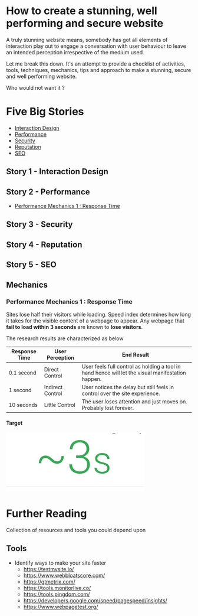 # How to create a stunning, well performing and secure website

  A truly stunning website means, somebody has got all  elements of interaction play out to engage a conversation with user behaviour to leave an intended perception irrespective of the medium  used. 

  Let me break this down. It's an attempt to provide a checklist of activities, tools, techniques, mechanics, tips and approach to make a stunning, secure and well performing website. 

  Who would not want it ?


# Five Big Stories

  - [Interaction Design](#interaction-design-)
  - [Performance](#performance-)
  - [Security](#security-)
  - [Reputation](#reputation-)	
  - [SEO](#seo-)	

## Story 1 - Interaction Design


## Story 2 - Performance

  - [Performance Mechanics 1 : Response Time](#performance-mechanics-1-response-time-)
   

## Story 3 - Security

## Story 4 - Reputation

## Story 5 - SEO

## Mechanics

### **Performance Mechanics 1** : Response Time

  Sites lose half their visitors while loading. Speed index determines how long it takes for the visible content of a webpage to appear. Any webpage that **fail to load within 3 seconds** are known to **lose visitors**.

  The research results are characterized as below

  | Response Time      | User Perception       | End Result |
  | ------------------ | --------------------- | ---------- |
  | 0.1 second         | Direct Control        | User feels full control as holding a tool in hand hence will let the visual manifestation happen.  |
  | 1 second           | Indirect Control      | User notices the delay but still feels in control over the site experience. |
  | 10 seconds         | Little Control        | The user loses attention and just moves on. Probably lost forever. |

#### Target

![it's doable, trust me !](img/target-three-seconds.jpg)


# Further Reading

  Collection of resources and tools you could depend upon

  ## Tools


  -  Identify ways to make your site faster 
    	- https://testmysite.io/
    	- https://www.webbloatscore.com/
    	- https://gtmetrix.com/
    	- https://tools.monitorlive.co/
    	- https://tools.pingdom.com/
    	- https://developers.google.com/speed/pagespeed/insights/
    	- https://www.webpagetest.org/





